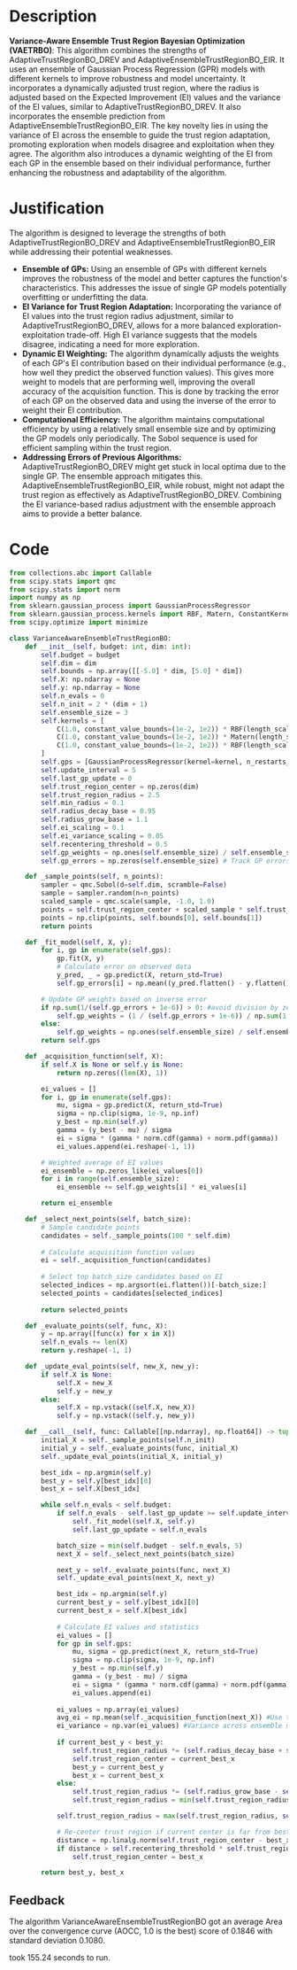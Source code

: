 # Description
**Variance-Aware Ensemble Trust Region Bayesian Optimization (VAETRBO)**: This algorithm combines the strengths of AdaptiveTrustRegionBO_DREV and AdaptiveEnsembleTrustRegionBO_EIR. It uses an ensemble of Gaussian Process Regression (GPR) models with different kernels to improve robustness and model uncertainty. It incorporates a dynamically adjusted trust region, where the radius is adjusted based on the Expected Improvement (EI) values and the variance of the EI values, similar to AdaptiveTrustRegionBO_DREV. It also incorporates the ensemble prediction from AdaptiveEnsembleTrustRegionBO_EIR. The key novelty lies in using the variance of EI across the ensemble to guide the trust region adaptation, promoting exploration when models disagree and exploitation when they agree. The algorithm also introduces a dynamic weighting of the EI from each GP in the ensemble based on their individual performance, further enhancing the robustness and adaptability of the algorithm.

# Justification
The algorithm is designed to leverage the strengths of both AdaptiveTrustRegionBO_DREV and AdaptiveEnsembleTrustRegionBO_EIR while addressing their potential weaknesses.

*   **Ensemble of GPs:** Using an ensemble of GPs with different kernels improves the robustness of the model and better captures the function's characteristics. This addresses the issue of single GP models potentially overfitting or underfitting the data.
*   **EI Variance for Trust Region Adaptation:** Incorporating the variance of EI values into the trust region radius adjustment, similar to AdaptiveTrustRegionBO_DREV, allows for a more balanced exploration-exploitation trade-off. High EI variance suggests that the models disagree, indicating a need for more exploration.
*   **Dynamic EI Weighting:** The algorithm dynamically adjusts the weights of each GP's EI contribution based on their individual performance (e.g., how well they predict the observed function values). This gives more weight to models that are performing well, improving the overall accuracy of the acquisition function. This is done by tracking the error of each GP on the observed data and using the inverse of the error to weight their EI contribution.
*   **Computational Efficiency:** The algorithm maintains computational efficiency by using a relatively small ensemble size and by optimizing the GP models only periodically. The Sobol sequence is used for efficient sampling within the trust region.
*   **Addressing Errors of Previous Algorithms:** AdaptiveTrustRegionBO_DREV might get stuck in local optima due to the single GP. The ensemble approach mitigates this. AdaptiveEnsembleTrustRegionBO_EIR, while robust, might not adapt the trust region as effectively as AdaptiveTrustRegionBO_DREV. Combining the EI variance-based radius adjustment with the ensemble approach aims to provide a better balance.

# Code
```python
from collections.abc import Callable
from scipy.stats import qmc
from scipy.stats import norm
import numpy as np
from sklearn.gaussian_process import GaussianProcessRegressor
from sklearn.gaussian_process.kernels import RBF, Matern, ConstantKernel as C, WhiteKernel
from scipy.optimize import minimize

class VarianceAwareEnsembleTrustRegionBO:
    def __init__(self, budget: int, dim: int):
        self.budget = budget
        self.dim = dim
        self.bounds = np.array([[-5.0] * dim, [5.0] * dim])
        self.X: np.ndarray = None
        self.y: np.ndarray = None
        self.n_evals = 0
        self.n_init = 2 * (dim + 1)
        self.ensemble_size = 3
        self.kernels = [
            C(1.0, constant_value_bounds=(1e-2, 1e2)) * RBF(length_scale=1.0, length_scale_bounds=(1e-2, 1e2)),
            C(1.0, constant_value_bounds=(1e-2, 1e2)) * Matern(length_scale=1.0, length_scale_bounds=(1e-2, 1e2), nu=1.5),
            C(1.0, constant_value_bounds=(1e-2, 1e2)) * RBF(length_scale=1.0, length_scale_bounds=(1e-2, 1e2)) + WhiteKernel(noise_level=1e-3, noise_level_bounds=(1e-5, 1e-1))
        ]
        self.gps = [GaussianProcessRegressor(kernel=kernel, n_restarts_optimizer=2, alpha=1e-5) for kernel in self.kernels]
        self.update_interval = 5
        self.last_gp_update = 0
        self.trust_region_center = np.zeros(dim)
        self.trust_region_radius = 2.5
        self.min_radius = 0.1
        self.radius_decay_base = 0.95
        self.radius_grow_base = 1.1
        self.ei_scaling = 0.1
        self.ei_variance_scaling = 0.05
        self.recentering_threshold = 0.5
        self.gp_weights = np.ones(self.ensemble_size) / self.ensemble_size  # Initialize GP weights equally
        self.gp_errors = np.zeros(self.ensemble_size) # Track GP errors

    def _sample_points(self, n_points):
        sampler = qmc.Sobol(d=self.dim, scramble=False)
        sample = sampler.random(n=n_points)
        scaled_sample = qmc.scale(sample, -1.0, 1.0)
        points = self.trust_region_center + scaled_sample * self.trust_region_radius
        points = np.clip(points, self.bounds[0], self.bounds[1])
        return points

    def _fit_model(self, X, y):
        for i, gp in enumerate(self.gps):
            gp.fit(X, y)
            # Calculate error on observed data
            y_pred, _ = gp.predict(X, return_std=True)
            self.gp_errors[i] = np.mean((y_pred.flatten() - y.flatten())**2)

        # Update GP weights based on inverse error
        if np.sum(1/(self.gp_errors + 1e-6)) > 0: #avoid division by zero
            self.gp_weights = (1 / (self.gp_errors + 1e-6)) / np.sum(1 / (self.gp_errors + 1e-6))
        else:
            self.gp_weights = np.ones(self.ensemble_size) / self.ensemble_size
        return self.gps

    def _acquisition_function(self, X):
        if self.X is None or self.y is None:
            return np.zeros((len(X), 1))

        ei_values = []
        for i, gp in enumerate(self.gps):
            mu, sigma = gp.predict(X, return_std=True)
            sigma = np.clip(sigma, 1e-9, np.inf)
            y_best = np.min(self.y)
            gamma = (y_best - mu) / sigma
            ei = sigma * (gamma * norm.cdf(gamma) + norm.pdf(gamma))
            ei_values.append(ei.reshape(-1, 1))

        # Weighted average of EI values
        ei_ensemble = np.zeros_like(ei_values[0])
        for i in range(self.ensemble_size):
            ei_ensemble += self.gp_weights[i] * ei_values[i]

        return ei_ensemble

    def _select_next_points(self, batch_size):
        # Sample candidate points
        candidates = self._sample_points(100 * self.dim)
        
        # Calculate acquisition function values
        ei = self._acquisition_function(candidates)
        
        # Select top batch_size candidates based on EI
        selected_indices = np.argsort(ei.flatten())[-batch_size:]
        selected_points = candidates[selected_indices]
        
        return selected_points

    def _evaluate_points(self, func, X):
        y = np.array([func(x) for x in X])
        self.n_evals += len(X)
        return y.reshape(-1, 1)

    def _update_eval_points(self, new_X, new_y):
        if self.X is None:
            self.X = new_X
            self.y = new_y
        else:
            self.X = np.vstack((self.X, new_X))
            self.y = np.vstack((self.y, new_y))

    def __call__(self, func: Callable[[np.ndarray], np.float64]) -> tuple[np.float64, np.array]:
        initial_X = self._sample_points(self.n_init)
        initial_y = self._evaluate_points(func, initial_X)
        self._update_eval_points(initial_X, initial_y)

        best_idx = np.argmin(self.y)
        best_y = self.y[best_idx][0]
        best_x = self.X[best_idx]

        while self.n_evals < self.budget:
            if self.n_evals - self.last_gp_update >= self.update_interval:
                self._fit_model(self.X, self.y)
                self.last_gp_update = self.n_evals

            batch_size = min(self.budget - self.n_evals, 5)
            next_X = self._select_next_points(batch_size)

            next_y = self._evaluate_points(func, next_X)
            self._update_eval_points(next_X, next_y)

            best_idx = np.argmin(self.y)
            current_best_y = self.y[best_idx][0]
            current_best_x = self.X[best_idx]
            
            # Calculate EI values and statistics
            ei_values = []
            for gp in self.gps:
                mu, sigma = gp.predict(next_X, return_std=True)
                sigma = np.clip(sigma, 1e-9, np.inf)
                y_best = np.min(self.y)
                gamma = (y_best - mu) / sigma
                ei = sigma * (gamma * norm.cdf(gamma) + norm.pdf(gamma))
                ei_values.append(ei)
            
            ei_values = np.array(ei_values)
            avg_ei = np.mean(self._acquisition_function(next_X)) #Use the weighted average EI
            ei_variance = np.var(ei_values) #Variance across ensemble members
            
            if current_best_y < best_y:
                self.trust_region_radius *= (self.radius_decay_base + self.ei_scaling * avg_ei - self.ei_variance_scaling * ei_variance)
                self.trust_region_center = current_best_x
                best_y = current_best_y
                best_x = current_best_x
            else:
                self.trust_region_radius *= (self.radius_grow_base - self.ei_scaling * avg_ei + self.ei_variance_scaling * ei_variance)
                self.trust_region_radius = min(self.trust_region_radius, 2.5)

            self.trust_region_radius = max(self.trust_region_radius, self.min_radius)

            # Re-center trust region if current center is far from best point
            distance = np.linalg.norm(self.trust_region_center - best_x)
            if distance > self.recentering_threshold * self.trust_region_radius:
                self.trust_region_center = best_x

        return best_y, best_x
```
## Feedback
 The algorithm VarianceAwareEnsembleTrustRegionBO got an average Area over the convergence curve (AOCC, 1.0 is the best) score of 0.1846 with standard deviation 0.1080.

took 155.24 seconds to run.